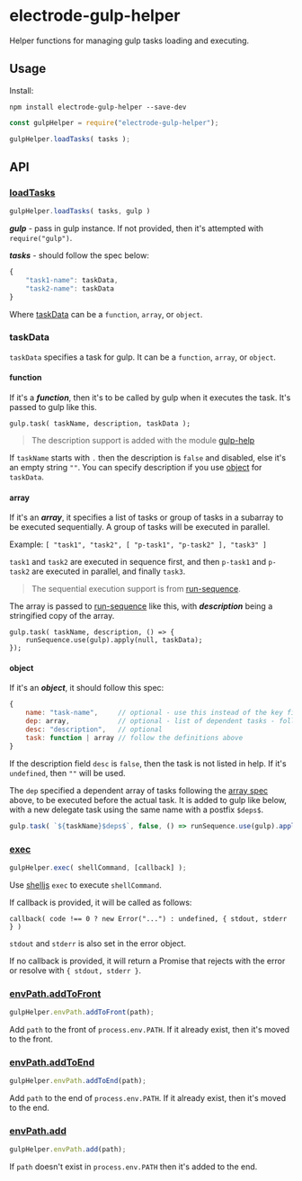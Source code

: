 # electrode-gulp-helper

Helper functions for managing gulp tasks loading and executing.

## Usage

Install:

```
npm install electrode-gulp-helper --save-dev
```

```js
const gulpHelper = require("electrode-gulp-helper");

gulpHelper.loadTasks( tasks );
```

## API

### [loadTasks](#loadtasks)

```js
gulpHelper.loadTasks( tasks, gulp )
```

***gulp*** - pass in gulp instance.  If not provided, then it's attempted with `require("gulp")`.

***tasks*** - should follow the spec below:

```js
{
    "task1-name": taskData,
    "task2-name": taskData
}
```

Where [taskData](#taskdata) can be a `function`, `array`, or `object`.

### taskData

`taskData` specifies a task for gulp.  It can be a `function`, `array`, or `object`.

#### function

If it's a ***function***, then it's to be called by gulp when it executes the task.  It's passed to gulp like this.

```
gulp.task( taskName, description, taskData );
```

> The description support is added with the module [gulp-help]

If `taskName` starts with `.` then the description is `false` and disabled, else it's an empty string `""`.  You can specify description if you use [object](#object) for `taskData`. 


#### array

If it's an ***array***, it specifies a list of tasks or group of tasks in a subarray to be executed sequentially.  A group of tasks will be executed in parallel.

Example: `[ "task1", "task2", [ "p-task1", "p-task2" ], "task3" ]`

`task1` and `task2` are executed in sequence first, and then `p-task1` and `p-task2` are executed in parallel, and finally `task3`.

> The sequential execution support is from [run-sequence].

The array is passed to [run-sequence] like this, with ***description*** being a stringified copy of the array.

```
gulp.task( taskName, description, () => {
    runSequence.use(gulp).apply(null, taskData);
});
```

#### object

If it's an ***object***, it should follow this spec:

```js
{
    name: "task-name",     // optional - use this instead of the key field for task name
    dep: array,            // optional - list of dependent tasks - follow definition above
    desc: "description",   // optional
    task: function | array // follow the definitions above
}
```

If the description field `desc` is `false`, then the task is not listed in help.  If it's `undefined`, then `""` will be used.

The `dep` specified a dependent array of tasks following the [array spec](#array) above, to be executed before the actual task.  It is added to gulp like below, with a new delegate task using the same name with a postfix `$deps$`.

```js
gulp.task( `${taskName}$deps$`, false, () => runSequence.use(gulp).apply(null, taskData.dep) );
```

### [exec](#exec)

```js
gulpHelper.exec( shellCommand, [callback] );
```

Use [shelljs] `exec` to execute `shellCommand`.

If callback is provided, it will be called as follows:

`callback( code !== 0 ? new Error("...") : undefined, { stdout, stderr } )`

`stdout` and `stderr` is also set in the error object.

If no callback is provided, it will return a Promise that rejects with the error or resolve with `{ stdout, stderr }`.

### [envPath.addToFront](#envpathaddtofront)

```js
gulpHelper.envPath.addToFront(path);
```

Add `path` to the front of `process.env.PATH`.  If it already exist, then it's moved to the front.

### [envPath.addToEnd](#envpathaddtoend)

```js
gulpHelper.envPath.addToEnd(path);
```

Add `path` to the end of `process.env.PATH`.  If it already exist, then it's moved to the end.

### [envPath.add](#envpathadd)

```js
gulpHelper.envPath.add(path);
```

If `path` doesn't exist in `process.env.PATH` then it's added to the end.


[gulp-help]: https://github.com/chmontgomery/gulp-help
[run-sequence]: https://github.com/OverZealous/run-sequence
[shelljs]: https://github.com/shelljs/shelljs

